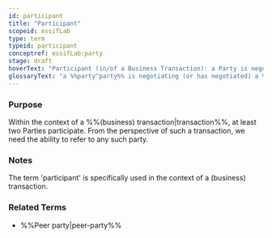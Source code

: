 ```yaml
---
id: participant
title: "Participant"
scopeid: essifLab
type: term
typeid: participant
conceptref: essifLab:party
stage: draft
hoverText: "Participant (in/of a Business Transaction): a Party is negotiating (or has negotiated) a Business Transaction Agreement."
glossaryText: "a %%party^party%% is negotiating (or has negotiated) a %%business transaction agreement^transaction-agreement%%."
---
```


### Purpose
<!--State the purpose(s) for which it is necessary (or at least: desirable) to define <New Term>.-->
Within the context of a %%(business) transaction|transaction%%, at least two Parties participate. From the perspective of such a transaction, we need the ability to refer to any such party.

### Notes
<!--Usually, the meaning of a term will not be _exactly_ the same as that of the concept to which it refers. Often, there are slight differences in meaning, or the term may emphasize specific characteristics of the concept, so as to accommodate specific needs of the scope in which it is defined. Please describe such deviations/emphasized characteristics in this section, and which needs that helps accommodate.-->
The term 'participant' is specifically used in the context of a (business) transaction.

### Related Terms
- %%Peer party|peer-party%%